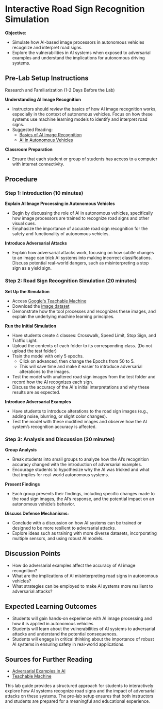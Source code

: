 # Interactive Road Sign Recognition Simulation

**Objective:**
- Simulate how AI-based image processors in autonomous vehicles recognize and interpret road signs.
- Explore the vulnerabilities in AI systems when exposed to adversarial examples and understand the implications for autonomous driving systems.

## Pre-Lab Setup Instructions
Research and Familiarization (1-2 Days Before the Lab)

**Understanding AI Image Recognition**
- Instructors should review the basics of how AI image recognition works, especially in the context of autonomous vehicles. Focus on how these systems use machine learning models to identify and interpret road signs.
- Suggested Reading:
  - [Basics of AI Image Recognition](https://viso.ai/computer-vision/image-recognition/)
  - [AI in Autonomous Vehicles](https://scienceexchange.caltech.edu/topics/artificial-intelligence-research/autonomous-ai-cars-drones)

**Classroom Preparation**
- Ensure that each student or group of students has access to a computer with internet connectivity.

## Procedure

### Step 1: Introduction (10 minutes)

**Explain AI Image Processing in Autonomous Vehicles**
- Begin by discussing the role of AI in autonomous vehicles, specifically how image processors are trained to recognize road signs and other visual cues.
- Emphasize the importance of accurate road sign recognition for the safety and functionality of autonomous vehicles.

**Introduce Adversarial Attacks**
- Explain how adversarial attacks work, focusing on how subtle changes to an image can trick AI systems into making incorrect classifications. Discuss potential real-world dangers, such as misinterpreting a stop sign as a yield sign.

### Step 2: Road Sign Recognition Simulation (20 minutes)

**Set Up the Simulation**
- Access [Google's Teachable Machine](https://teachablemachine.withgoogle.com/train/image) 
- Download the [image dataset](https://github.com/WPI-LIONS-Group/Road-Sign-Image-Dataset)
- Demonstrate how the tool processes and recognizes these images, and explain the underlying machine learning principles.

**Run the Initial Simulation**
- Have students create 4 classes: Crosswalk, Speed Limit, Stop Sign, and Traffic Light.
- Upload the contents of each folder to its corresponding class. (Do not upload the test folder)
- Train the model with only 5 epochs. 
  - Click on advanced, then change the Epochs from 50 to 5.
  - This will save time and make it easier to introduce adversarial alterations to the images.
- Test the model with unaltered road sign images from the test folder and record how the AI recognizes each sign.
- Discuss the accuracy of the AI's initial interpretations and why these results are as expected.

**Introduce Adversarial Examples**
- Have students to introduce alterations to the road sign images (e.g., adding noise, blurring, or slight color changes).
- Test the model with these modified images and observe how the AI system’s recognition accuracy is affected.

### Step 3: Analysis and Discussion (20 minutes)
**Group Analysis**
- Break students into small groups to analyze how the AI’s recognition accuracy changed with the introduction of adversarial examples.
- Encourage students to hypothesize why the AI was tricked and what that implies for real-world autonomous systems.

**Present Findings**
- Each group presents their findings, including specific changes made to the road sign images, the AI’s response, and the potential impact on an autonomous vehicle’s behavior.

**Discuss Defense Mechanisms:**
- Conclude with a discussion on how AI systems can be trained or designed to be more resilient to adversarial attacks. 
- Explore ideas such as training with more diverse datasets, incorporating multiple sensors, and using robust AI models.

## Discussion Points
- How do adversarial examples affect the accuracy of AI image recognition?
- What are the implications of AI misinterpreting road signs in autonomous vehicles?
- What strategies can be employed to make AI systems more resilient to adversarial attacks?

## Expected Learning Outcomes
- Students will gain hands-on experience with AI image processing and how it is applied in autonomous vehicles.
- Students will learn about the vulnerabilities of AI systems to adversarial attacks and understand the potential consequences.
- Students will engage in critical thinking about the importance of robust AI systems in ensuring safety in real-world applications.

## Sources for Further Reading
- [Adversarial Examples in AI](https://arxiv.org/abs/1412.6572)
- [Teachable Machine](https://teachablemachine.withgoogle.com/)

This lab guide provides a structured approach for students to interactively explore how AI systems recognize road signs and the impact of adversarial attacks on these systems. The pre-lab setup ensures that both instructors and students are prepared for a meaningful and educational experience.

